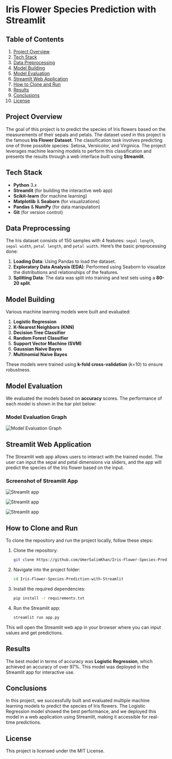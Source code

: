 # Iris Flower Species Prediction with Streamlit

## Table of Contents
1. [Project Overview](#project-overview)
2. [Tech Stack](#tech-stack)
3. [Data Preprocessing](#data-preprocessing)
4. [Model Building](#model-building)
5. [Model Evaluation](#model-evaluation)
6. [Streamlit Web Application](#streamlit-web-application)
7. [How to Clone and Run](#how-to-clone-and-run)
8. [Results](#results)
9. [Conclusions](#conclusions)
10. [License](#license)

## Project Overview

The goal of this project is to predict the species of Iris flowers based on the measurements of their sepals and petals. The dataset used in this project is the famous **Iris Flower Dataset**. The classification task involves predicting one of three possible species: Setosa, Versicolor, and Virginica. The project leverages machine learning models to perform this classification and presents the results through a web interface built using **Streamlit**.

## Tech Stack

- **Python** 3.x
- **Streamlit** (for building the interactive web app)
- **Scikit-learn** (for machine learning)
- **Matplotlib** & **Seaborn** (for visualizations)
- **Pandas** & **NumPy** (for data manipulation)
- **Git** (for version control)

## Data Preprocessing

The Iris dataset consists of 150 samples with 4 features: `sepal length`, `sepal width`, `petal length`, and `petal width`. Here’s the basic preprocessing done:

1. **Loading Data**: Using Pandas to load the dataset.
2. **Exploratory Data Analysis (EDA)**: Performed using Seaborn to visualize the distributions and relationships of the features.
3. **Splitting Data**: The data was split into training and test sets using a **80-20 split**.

## Model Building

Various machine learning models were built and evaluated:

1. **Logistic Regression**
2. **K-Nearest Neighbors (KNN)**
3. **Decision Tree Classifier**
4. **Random Forest Classifier**
5. **Support Vector Machine (SVM)**
6. **Gaussian Naive Bayes**
7. **Multinomial Naive Bayes**

These models were trained using **k-fold cross-validation** (k=10) to ensure robustness.

## Model Evaluation

We evaluated the models based on **accuracy** scores. The performance of each model is shown in the bar plot below:

### Model Evaluation Graph

![Model Evaluation Graph](images/model_evaluation_graph.png)

## Streamlit Web Application

The Streamlit web app allows users to interact with the trained model. The user can input the sepal and petal dimensions via sliders, and the app will predict the species of the Iris flower based on the input.

### Screenshot of Streamlit App

![Streamlit app](images/Streamlitapp1.png)

![Streamlit app](images/Streamlitapp2.png)

![Streamlit app](images/Streamlitapp3.png)

## How to Clone and Run

To clone the repository and run the project locally, follow these steps:

1. Clone the repository:
   ```bash
   git clone https://github.com/UmerSalimKhan/Iris-Flower-Species-Prediction-with-Streamlit.git
   ```

2. Navigate into the project folder:
   ```bash
   cd Iris-Flower-Species-Prediction-with-Streamlit
   ```

3. Install the required dependencies:
   ```bash
   pip install -r requirements.txt
   ```

4. Run the Streamlit app:
   ```bash
   streamlit run app.py
   ```

This will open the Streamlit web app in your browser where you can input values and get predictions.

## Results

The best model in terms of accuracy was **Logistic Regression**, which achieved an accuracy of over 97%. This model was deployed in the Streamlit app for interactive use.

## Conclusions

In this project, we successfully built and evaluated multiple machine learning models to predict the species of Iris flowers. The Logistic Regression model showed the best performance, and we deployed this model in a web application using Streamlit, making it accessible for real-time predictions.

## License

This project is licensed under the MIT License.
